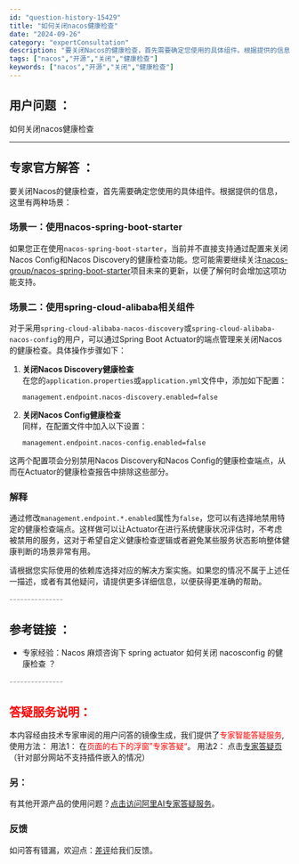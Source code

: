```yaml
---
id: "question-history-15429"
title: "如何关闭nacos健康检查"
date: "2024-09-26"
category: "expertConsultation"
description: "要关闭Nacos的健康检查，首先需要确定您使用的具体组件。根据提供的信息，这里有两种场景：### 场景一：使用nacos-spring-boot-starter如果您正在使用`nacos-spring-boot-starter`，当前并不直接支持通过配置来关闭Nacos Config和Nacos D"
tags: ["nacos","开源","关闭","健康检查"]
keywords: ["nacos","开源","关闭","健康检查"]
---
```


## 用户问题 ： 
 如何关闭nacos健康检查  

---------------
## 专家官方解答 ：

要关闭Nacos的健康检查，首先需要确定您使用的具体组件。根据提供的信息，这里有两种场景：

### 场景一：使用nacos-spring-boot-starter
如果您正在使用`nacos-spring-boot-starter`，当前并不直接支持通过配置来关闭Nacos Config和Nacos Discovery的健康检查功能。您可能需要继续关注[nacos-group/nacos-spring-boot-starter](https://github.com/nacos-group/nacos-spring-boot-project)项目未来的更新，以便了解何时会增加这项功能支持。

### 场景二：使用spring-cloud-alibaba相关组件
对于采用`spring-cloud-alibaba-nacos-discovery`或`spring-cloud-alibaba-nacos-config`的用户，可以通过Spring Boot Actuator的端点管理来关闭Nacos的健康检查。具体操作步骤如下：

1. **关闭Nacos Discovery健康检查**  
   在您的`application.properties`或`application.yml`文件中，添加如下配置：
   ```properties
   management.endpoint.nacos-discovery.enabled=false
   ```
   
2. **关闭Nacos Config健康检查**  
   同样，在配置文件中加入以下设置：
   ```properties
   management.endpoint.nacos-config.enabled=false
   ```

这两个配置项会分别禁用Nacos Discovery和Nacos Config的健康检查端点，从而在Actuator的健康检查报告中排除这些部分。

### 解释
通过修改`management.endpoint.*.enabled`属性为`false`，您可以有选择地禁用特定的健康检查端点。这样做可以让Actuator在进行系统健康状况评估时，不考虑被禁用的服务，这对于希望自定义健康检查逻辑或者避免某些服务状态影响整体健康判断的场景非常有用。

请根据您实际使用的依赖库选择对应的解决方案实施。如果您的情况不属于上述任一描述，或者有其他疑问，请提供更多详细信息，以便获得更准确的帮助。


<font color="#949494">---------------</font> 


## 参考链接 ：

* 专家经验：Nacos 麻烦咨询下 spring actuator 如何关闭 nacosconfig 的健康检查 ？ 


 <font color="#949494">---------------</font> 
 


## <font color="#FF0000">答疑服务说明：</font> 

本内容经由技术专家审阅的用户问答的镜像生成，我们提供了<font color="#FF0000">专家智能答疑服务</font>,使用方法：
用法1： 在<font color="#FF0000">页面的右下的浮窗”专家答疑“</font>。
用法2： 点击[专家答疑页](https://answer.opensource.alibaba.com/docs/intro)（针对部分网站不支持插件嵌入的情况）
### 另：


有其他开源产品的使用问题？[点击访问阿里AI专家答疑服务](https://answer.opensource.alibaba.com/docs/intro)。
### 反馈
如问答有错漏，欢迎点：[差评](https://ai.nacos.io/user/feedbackByEnhancerGradePOJOID?enhancerGradePOJOId=15499)给我们反馈。
